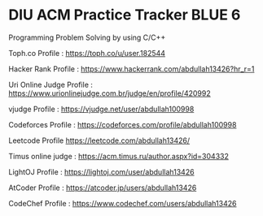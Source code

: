 # DIU ACM Practice Tracker BLUE 6
 
 Programming Problem Solving by using C/C++



Toph.co Profile : https://toph.co/u/user.182544

Hacker Rank Profile : https://www.hackerrank.com/abdullah13426?hr_r=1

Uri Online Judge Profile : https://www.urionlinejudge.com.br/judge/en/profile/420992

vjudge Profile : https://vjudge.net/user/abdullah100998

Codeforces Profile : https://codeforces.com/profile/abdullah100998

Leetcode Profile https://leetcode.com/abdullah13426/

Timus online judge :  https://acm.timus.ru/author.aspx?id=304332

LightOJ Profile :  https://lightoj.com/user/abdullah13426

AtCoder Profile : https://atcoder.jp/users/abdullah13426

CodeChef Profile : https://www.codechef.com/users/abdullah13426
